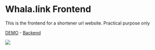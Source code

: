 # Whala.link Frontend

This is the frontend for a shortener url website. Practical purpose only

[DEMO](https://whala.link) - [Backend](https://github.com/andydev404/whala-link-backend)

<img src="https://i.ibb.co/Rc8kKhJ/Screen-Shot-2022-01-11-at-8-42-32-AM.png" />
